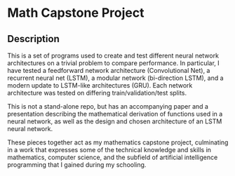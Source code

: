 # Math Capstone Project

## Description

This is a set of programs used to create and test different neural network architectures on a trivial problem to compare performance.
In particular, I have tested a feedforward network architecture (Convolutional Net), a recurrent neural net
(LSTM), a modular network (bi-direction LSTM), and a modern update to LSTM-like architectures (GRU). Each network architecture was tested on differing train/validation/test splits.

This is not a stand-alone repo, but has an accompanying paper and a presentation describing the mathematical derivation of
functions used in a neural network, as well as the design and chosen architecture of an LSTM neural network.

These pieces together act as my mathematics capstone project, culminating in a work that expresses some of the technical knowledge and skills in mathematics, computer science, and the subfield of artificial intelligence programming that I gained during my schooling.
